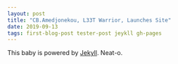 ```yaml
---
layout: post
title: "CB.Amedjonekou, L33T Warrior, Launches Site"
date: 2019-09-13
tags: first-blog-post tester-post jeykll gh-pages
---
```


This baby is powered by [Jekyll](http://jekyllrb.com). Neat-o. 
